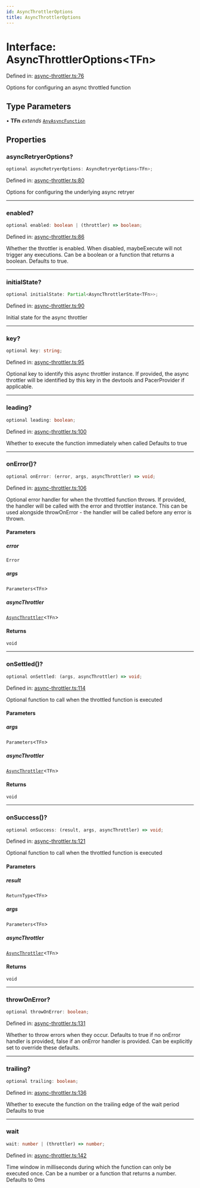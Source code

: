 ```yaml
---
id: AsyncThrottlerOptions
title: AsyncThrottlerOptions
---
```


<!-- DO NOT EDIT: this page is autogenerated from the type comments -->

# Interface: AsyncThrottlerOptions\<TFn\>

Defined in: [async-throttler.ts:76](https://github.com/TanStack/pacer/blob/main/packages/pacer/src/async-throttler.ts#L76)

Options for configuring an async throttled function

## Type Parameters

• **TFn** *extends* [`AnyAsyncFunction`](../../type-aliases/anyasyncfunction.md)

## Properties

### asyncRetryerOptions?

```ts
optional asyncRetryerOptions: AsyncRetryerOptions<TFn>;
```

Defined in: [async-throttler.ts:80](https://github.com/TanStack/pacer/blob/main/packages/pacer/src/async-throttler.ts#L80)

Options for configuring the underlying async retryer

***

### enabled?

```ts
optional enabled: boolean | (throttler) => boolean;
```

Defined in: [async-throttler.ts:86](https://github.com/TanStack/pacer/blob/main/packages/pacer/src/async-throttler.ts#L86)

Whether the throttler is enabled. When disabled, maybeExecute will not trigger any executions.
Can be a boolean or a function that returns a boolean.
Defaults to true.

***

### initialState?

```ts
optional initialState: Partial<AsyncThrottlerState<TFn>>;
```

Defined in: [async-throttler.ts:90](https://github.com/TanStack/pacer/blob/main/packages/pacer/src/async-throttler.ts#L90)

Initial state for the async throttler

***

### key?

```ts
optional key: string;
```

Defined in: [async-throttler.ts:95](https://github.com/TanStack/pacer/blob/main/packages/pacer/src/async-throttler.ts#L95)

Optional key to identify this async throttler instance.
If provided, the async throttler will be identified by this key in the devtools and PacerProvider if applicable.

***

### leading?

```ts
optional leading: boolean;
```

Defined in: [async-throttler.ts:100](https://github.com/TanStack/pacer/blob/main/packages/pacer/src/async-throttler.ts#L100)

Whether to execute the function immediately when called
Defaults to true

***

### onError()?

```ts
optional onError: (error, args, asyncThrottler) => void;
```

Defined in: [async-throttler.ts:106](https://github.com/TanStack/pacer/blob/main/packages/pacer/src/async-throttler.ts#L106)

Optional error handler for when the throttled function throws.
If provided, the handler will be called with the error and throttler instance.
This can be used alongside throwOnError - the handler will be called before any error is thrown.

#### Parameters

##### error

`Error`

##### args

`Parameters`\<`TFn`\>

##### asyncThrottler

[`AsyncThrottler`](../../classes/asyncthrottler.md)\<`TFn`\>

#### Returns

`void`

***

### onSettled()?

```ts
optional onSettled: (args, asyncThrottler) => void;
```

Defined in: [async-throttler.ts:114](https://github.com/TanStack/pacer/blob/main/packages/pacer/src/async-throttler.ts#L114)

Optional function to call when the throttled function is executed

#### Parameters

##### args

`Parameters`\<`TFn`\>

##### asyncThrottler

[`AsyncThrottler`](../../classes/asyncthrottler.md)\<`TFn`\>

#### Returns

`void`

***

### onSuccess()?

```ts
optional onSuccess: (result, args, asyncThrottler) => void;
```

Defined in: [async-throttler.ts:121](https://github.com/TanStack/pacer/blob/main/packages/pacer/src/async-throttler.ts#L121)

Optional function to call when the throttled function is executed

#### Parameters

##### result

`ReturnType`\<`TFn`\>

##### args

`Parameters`\<`TFn`\>

##### asyncThrottler

[`AsyncThrottler`](../../classes/asyncthrottler.md)\<`TFn`\>

#### Returns

`void`

***

### throwOnError?

```ts
optional throwOnError: boolean;
```

Defined in: [async-throttler.ts:131](https://github.com/TanStack/pacer/blob/main/packages/pacer/src/async-throttler.ts#L131)

Whether to throw errors when they occur.
Defaults to true if no onError handler is provided, false if an onError handler is provided.
Can be explicitly set to override these defaults.

***

### trailing?

```ts
optional trailing: boolean;
```

Defined in: [async-throttler.ts:136](https://github.com/TanStack/pacer/blob/main/packages/pacer/src/async-throttler.ts#L136)

Whether to execute the function on the trailing edge of the wait period
Defaults to true

***

### wait

```ts
wait: number | (throttler) => number;
```

Defined in: [async-throttler.ts:142](https://github.com/TanStack/pacer/blob/main/packages/pacer/src/async-throttler.ts#L142)

Time window in milliseconds during which the function can only be executed once.
Can be a number or a function that returns a number.
Defaults to 0ms
